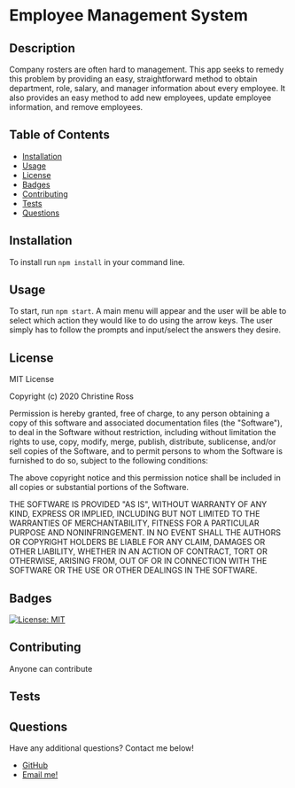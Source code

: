 # Employee Management System

## Description 
    
Company rosters are often hard to management. This app seeks to remedy this problem by providing an easy, straightforward method to obtain department, role, salary, and manager information about every employee. It also provides an easy method to add new employees, update employee information, and remove employees. 
    
    
## Table of Contents
    
    
    
* [Installation](#installation)
* [Usage](#usage)
* [License](#license)
* [Badges](#badges)
* [Contributing](#contributing)
* [Tests](#tests)
* [Questions](#questions)
    
## Installation
    
To install run `npm install` in your command line.
    
    
## Usage 
    
To start, run `npm start`. A main menu will appear and the user will be able to select which action they would like to do using the arrow keys. The user simply has to follow the prompts and input/select the answers they desire.
    
## License
    
MIT License

Copyright (c) 2020 Christine Ross
        
Permission is hereby granted, free of charge, to any person obtaining a copy
of this software and associated documentation files (the "Software"), to deal
in the Software without restriction, including without limitation the rights
to use, copy, modify, merge, publish, distribute, sublicense, and/or sell
copies of the Software, and to permit persons to whom the Software is
furnished to do so, subject to the following conditions:
        
The above copyright notice and this permission notice shall be included in all
copies or substantial portions of the Software.
        
THE SOFTWARE IS PROVIDED "AS IS", WITHOUT WARRANTY OF ANY KIND, EXPRESS OR
IMPLIED, INCLUDING BUT NOT LIMITED TO THE WARRANTIES OF MERCHANTABILITY,
FITNESS FOR A PARTICULAR PURPOSE AND NONINFRINGEMENT. IN NO EVENT SHALL THE
AUTHORS OR COPYRIGHT HOLDERS BE LIABLE FOR ANY CLAIM, DAMAGES OR OTHER
LIABILITY, WHETHER IN AN ACTION OF CONTRACT, TORT OR OTHERWISE, ARISING FROM,
OUT OF OR IN CONNECTION WITH THE SOFTWARE OR THE USE OR OTHER DEALINGS IN THE
SOFTWARE.
    
## Badges
    
[![License: MIT](https://img.shields.io/badge/License-MIT-yellow.svg)](https://opensource.org/licenses/MIT)
    
## Contributing
    
Anyone can contribute
    
## Tests
    


## Questions

Have any additional questions? Contact me below!

* [GitHub](https://github.com/christ-ine)
* [Email me!](mailto:christinejoyross@gmail.com)
